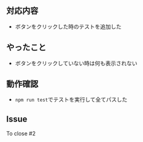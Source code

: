 ## 対応内容
- ボタンをクリックした時のテストを追加した

## やったこと
- ボタンをクリックしていない時は何も表示されない

## 動作確認
- `npm run test`でテストを実行して全てパスした

## Issue
To close #2 
